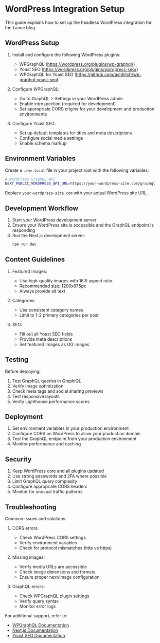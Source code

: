 # WordPress Integration Setup

This guide explains how to set up the headless WordPress integration for the Lance blog.

## WordPress Setup

1. Install and configure the following WordPress plugins:
   - WPGraphQL (https://wordpress.org/plugins/wp-graphql/)
   - Yoast SEO (https://wordpress.org/plugins/wordpress-seo/)
   - WPGraphQL for Yoast SEO (https://github.com/ashhitch/wp-graphql-yoast-seo)

2. Configure WPGraphQL:
   - Go to GraphQL > Settings in your WordPress admin
   - Enable introspection (required for development)
   - Set appropriate CORS origins for your development and production environments

3. Configure Yoast SEO:
   - Set up default templates for titles and meta descriptions
   - Configure social media settings
   - Enable schema markup

## Environment Variables

Create a `.env.local` file in your project root with the following variables:

```bash
# WordPress GraphQL API
NEXT_PUBLIC_WORDPRESS_API_URL=https://your-wordpress-site.com/graphql
```

Replace `your-wordpress-site.com` with your actual WordPress site URL.

## Development Workflow

1. Start your WordPress development server
2. Ensure your WordPress site is accessible and the GraphQL endpoint is responding
3. Run the Next.js development server:
   ```bash
   npm run dev
   ```

## Content Guidelines

1. Featured Images:
   - Use high-quality images with 16:9 aspect ratio
   - Recommended size: 1200x675px
   - Always provide alt text

2. Categories:
   - Use consistent category names
   - Limit to 1-2 primary categories per post

3. SEO:
   - Fill out all Yoast SEO fields
   - Provide meta descriptions
   - Set featured images as OG images

## Testing

Before deploying:
1. Test GraphQL queries in GraphiQL
2. Verify image optimization
3. Check meta tags and social sharing previews
4. Test responsive layouts
5. Verify Lighthouse performance scores

## Deployment

1. Set environment variables in your production environment
2. Configure CORS on WordPress to allow your production domain
3. Test the GraphQL endpoint from your production environment
4. Monitor performance and caching

## Security

1. Keep WordPress core and all plugins updated
2. Use strong passwords and 2FA where possible
3. Limit GraphQL query complexity
4. Configure appropriate CORS headers
5. Monitor for unusual traffic patterns

## Troubleshooting

Common issues and solutions:

1. CORS errors:
   - Check WordPress CORS settings
   - Verify environment variables
   - Check for protocol mismatches (http vs https)

2. Missing images:
   - Verify media URLs are accessible
   - Check image dimensions and formats
   - Ensure proper next/image configuration

3. GraphQL errors:
   - Check WPGraphQL plugin settings
   - Verify query syntax
   - Monitor error logs

For additional support, refer to:
- [WPGraphQL Documentation](https://www.wpgraphql.com/docs)
- [Next.js Documentation](https://nextjs.org/docs)
- [Yoast SEO Documentation](https://yoast.com/wordpress/plugins/seo/) 